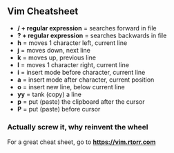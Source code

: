 ## Vim Cheatsheet

- **/ + regular expression** = searches forward in file
- **? + regular expression** = searches backwards in file
- **h** = moves 1 character left, current line
- **j** = moves down, next line
- **k** = moves up, previous line
- **l** = moves 1 character right, current line
- **i** = insert mode before character, current line
- **a** = insert mode after character, current position
- **o** = insert new line, below current line
- **yy** = tank (copy) a line
- **p** = put (paste) the clipboard after the cursor
- **P** = put (paste) before cursor

### Actually screw it, why reinvent the wheel
For a great cheat sheet, go to **https://vim.rtorr.com** 

